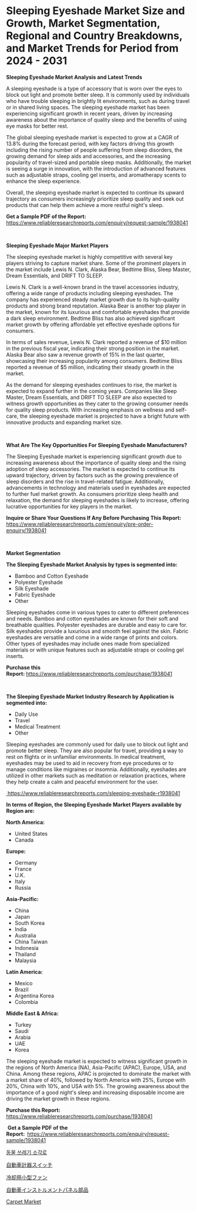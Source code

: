<p><h1>Sleeping Eyeshade Market Size and Growth, Market Segmentation, Regional and Country Breakdowns, and Market Trends for Period from 2024 -  2031</h1></p><p><strong>Sleeping Eyeshade Market Analysis and Latest Trends</strong></p>
<p><p>A sleeping eyeshade is a type of accessory that is worn over the eyes to block out light and promote better sleep. It is commonly used by individuals who have trouble sleeping in brightly lit environments, such as during travel or in shared living spaces. The sleeping eyeshade market has been experiencing significant growth in recent years, driven by increasing awareness about the importance of quality sleep and the benefits of using eye masks for better rest.</p><p>The global sleeping eyeshade market is expected to grow at a CAGR of 13.8% during the forecast period, with key factors driving this growth including the rising number of people suffering from sleep disorders, the growing demand for sleep aids and accessories, and the increasing popularity of travel-sized and portable sleep masks. Additionally, the market is seeing a surge in innovation, with the introduction of advanced features such as adjustable straps, cooling gel inserts, and aromatherapy scents to enhance the sleep experience.</p><p>Overall, the sleeping eyeshade market is expected to continue its upward trajectory as consumers increasingly prioritize sleep quality and seek out products that can help them achieve a more restful night's sleep.</p></p>
<p><strong>Get a Sample PDF of the Report:&nbsp;</strong> <a href="https://www.reliableresearchreports.com/enquiry/request-sample/1938041">https://www.reliableresearchreports.com/enquiry/request-sample/1938041</a></p>
<p>&nbsp;</p>
<p><strong>Sleeping Eyeshade Major Market Players</strong></p>
<p><p>The sleeping eyeshade market is highly competitive with several key players striving to capture market share. Some of the prominent players in the market include Lewis N. Clark, Alaska Bear, Bedtime Bliss, Sleep Master, Dream Essentials, and DRIFT TO SLEEP.</p><p>Lewis N. Clark is a well-known brand in the travel accessories industry, offering a wide range of products including sleeping eyeshades. The company has experienced steady market growth due to its high-quality products and strong brand reputation. Alaska Bear is another top player in the market, known for its luxurious and comfortable eyeshades that provide a dark sleep environment. Bedtime Bliss has also achieved significant market growth by offering affordable yet effective eyeshade options for consumers.</p><p>In terms of sales revenue, Lewis N. Clark reported a revenue of $10 million in the previous fiscal year, indicating their strong position in the market. Alaska Bear also saw a revenue growth of 15% in the last quarter, showcasing their increasing popularity among consumers. Bedtime Bliss reported a revenue of $5 million, indicating their steady growth in the market.</p><p>As the demand for sleeping eyeshades continues to rise, the market is expected to expand further in the coming years. Companies like Sleep Master, Dream Essentials, and DRIFT TO SLEEP are also expected to witness growth opportunities as they cater to the growing consumer needs for quality sleep products. With increasing emphasis on wellness and self-care, the sleeping eyeshade market is projected to have a bright future with innovative products and expanding market size.</p></p>
<p>&nbsp;</p>
<p><strong>What Are The Key Opportunities For Sleeping Eyeshade Manufacturers?</strong></p>
<p><p>The Sleeping Eyeshade market is experiencing significant growth due to increasing awareness about the importance of quality sleep and the rising adoption of sleep accessories. The market is expected to continue its upward trajectory, driven by factors such as the growing prevalence of sleep disorders and the rise in travel-related fatigue. Additionally, advancements in technology and materials used in eyeshades are expected to further fuel market growth. As consumers prioritize sleep health and relaxation, the demand for sleeping eyeshades is likely to increase, offering lucrative opportunities for key players in the market.</p></p>
<p><strong>Inquire or Share Your Questions If Any Before Purchasing This Report:</strong> <a href="https://www.reliableresearchreports.com/enquiry/pre-order-enquiry/1938041">https://www.reliableresearchreports.com/enquiry/pre-order-enquiry/1938041</a></p>
<p>&nbsp;</p>
<p><strong>Market Segmentation</strong></p>
<p><strong>The Sleeping Eyeshade Market Analysis by types is segmented into:</strong></p>
<p><ul><li>Bamboo and Cotton Eyeshade</li><li>Polyester Eyeshade</li><li>Silk Eyeshade</li><li>Fabric Eyeshade</li><li>Other</li></ul></p>
<p><p>Sleeping eyeshades come in various types to cater to different preferences and needs. Bamboo and cotton eyeshades are known for their soft and breathable qualities. Polyester eyeshades are durable and easy to care for. Silk eyeshades provide a luxurious and smooth feel against the skin. Fabric eyeshades are versatile and come in a wide range of prints and colors. Other types of eyeshades may include ones made from specialized materials or with unique features such as adjustable straps or cooling gel inserts.</p></p>
<p><strong>Purchase this Report:&nbsp;</strong><a href="https://www.reliableresearchreports.com/purchase/1938041">https://www.reliableresearchreports.com/purchase/1938041</a></p>
<p>&nbsp;</p>
<p><strong>The Sleeping Eyeshade Market Industry Research by Application is segmented into:</strong></p>
<p><ul><li>Daily Use</li><li>Travel</li><li>Medical Treatment</li><li>Other</li></ul></p>
<p><p>Sleeping eyeshades are commonly used for daily use to block out light and promote better sleep. They are also popular for travel, providing a way to rest on flights or in unfamiliar environments. In medical treatment, eyeshades may be used to aid in recovery from eye procedures or to manage conditions like migraines or insomnia. Additionally, eyeshades are utilized in other markets such as meditation or relaxation practices, where they help create a calm and peaceful environment for the user.</p></p>
<p><a href="https://www.reliableresearchreports.com/sleeping-eyeshade-r1938041">&nbsp;https://www.reliableresearchreports.com/sleeping-eyeshade-r1938041</a></p>
<p><strong>In terms of Region, the Sleeping Eyeshade Market Players available by Region are:</strong></p>
<p>
    <p> <strong> North America: </strong>
        <ul>
            <li>United States</li>
            <li>Canada</li>
        </ul>
        </p> 
    <p> <strong> Europe: </strong>
        <ul>
            <li>Germany</li>
            <li>France</li>
            <li>U.K.</li>
            <li>Italy</li>
            <li>Russia</li>
        </ul>
        </p> 
    <p> <strong> Asia-Pacific: </strong>
        <ul>
            <li>China</li>
            <li>Japan</li>
            <li>South Korea</li>
            <li>India</li>
            <li>Australia</li>
            <li>China Taiwan</li>
            <li>Indonesia</li>
            <li>Thailand</li>
            <li>Malaysia</li>
        </ul>
        </p> 
    <p> <strong> Latin America: </strong>
        <ul>
            <li>Mexico</li>
            <li>Brazil</li>
            <li>Argentina Korea</li>
            <li>Colombia</li>
        </ul>
        </p> 
    <p> <strong> Middle East & Africa: </strong>
        <ul>
            <li>Turkey</li>
            <li>Saudi</li>
            <li>Arabia</li>
            <li>UAE</li>
            <li>Korea</li>
        </ul>
    </p>
    </p>
<p><p>The sleeping eyeshade market is expected to witness significant growth in the regions of North America (NA), Asia-Pacific (APAC), Europe, USA, and China. Among these regions, APAC is projected to dominate the market with a market share of 40%, followed by North America with 25%, Europe with 20%, China with 10%, and USA with 5%. The growing awareness about the importance of a good night's sleep and increasing disposable income are driving the market growth in these regions.</p></p>
<p><strong>Purchase this Report: </strong><a href="https://www.reliableresearchreports.com/purchase/1938041">https://www.reliableresearchreports.com/purchase/1938041</a></p>
<p>&nbsp;<strong>Get a Sample PDF of the Report:&nbsp;&nbsp;</strong><a href="https://www.reliableresearchreports.com/enquiry/request-sample/1938041">https://www.reliableresearchreports.com/enquiry/request-sample/1938041</a></p>
<p><strong></strong></p>
<p><p><a href="https://medium.com/@tammyholmes1955/%EB%8F%99%EB%AC%BC-%EB%B6%84%ED%95%B4%EB%A1%9C%EC%8D%A8-%EC%8B%9C%EC%9E%A5-%EA%B7%9C%EB%AA%A8-%EC%A0%90%EC%9C%A0%EC%9C%A8-%EB%B0%8F-%ED%8A%B8%EB%A0%8C%EB%93%9C-%EB%B6%84%EC%84%9D-%EB%B3%B4%EA%B3%A0%EC%84%9C-%EC%B5%9C%EC%A2%85-%EC%82%AC%EC%9A%A9%EC%B2%98-%EA%B0%80%EA%B8%88%EB%A5%98-%EC%86%8C-%EC%97%BC%EC%86%8C-%EB%8F%BC%EC%A7%80-%EA%B8%B0%ED%83%80-%EC%9B%90%EC%9E%AC%EB%A3%8C%EB%B3%84-%EB%B0%8F-2031%EB%85%84%EA%B9%8C%EC%A7%80-%EC%98%88%EC%B8%A1-fcb6bfb45310">동물 쓰레기 소각로</a></p><p><a href="https://github.com/avwofrml53535/Market-Research-Report-List-2/blob/main/6154750140426.md">自動車計器スイッチ</a></p><p><a href="https://medium.com/@oswaldoavarro768546/%E5%B0%8F%E5%9E%8B%E3%82%B5%E3%82%A4%E3%82%BA%E3%81%AE%E3%83%95%E3%82%A1%E3%83%B3%E3%81%AF-%E5%86%B7%E5%8D%B4%E5%B8%82%E5%A0%B4%E3%81%AE%E3%82%B7%E3%82%A7%E3%82%A2-%E3%82%B5%E3%82%A4%E3%82%BA-%E3%83%88%E3%83%AC%E3%83%B3%E3%83%89-%E7%94%A3%E6%A5%AD%E5%88%86%E6%9E%90%E3%83%AC%E3%83%9D%E3%83%BC%E3%83%88%E3%81%AB%E3%81%8A%E3%81%84%E3%81%A6%E9%87%8D%E8%A6%81%E3%81%A7%E3%81%99-%E5%BF%9C%E7%94%A8%E5%88%86%E9%87%8E-%E4%BA%A4%E9%80%9A%E6%A9%9F%E9%96%A2-%E6%83%85%E5%A0%B1%E9%80%9A%E4%BF%A1%E6%8A%80%E8%A1%93-%E5%86%B7%E8%94%B5-%E5%8C%BB%E7%99%82-%E3%82%A8%E3%83%8D%E3%83%AB%E3%82%AE%E3%83%BC-%E3%81%9D%E3%81%AE%E4%BB%96-%E3%82%84%E3%82%BF%E3%82%A4%E3%83%97-%E8%BB%B8%E6%B5%81%E3%83%95%E3%82%A1%E3%83%B3-%E9%81%A0%E5%BF%83%E3%83%95%E3%82%A1%E3%83%B3-%E3%81%AB%E3%82%88%E3%82%8B2-8bd4ae8cb452">冷却用小型ファン</a></p><p><a href="https://github.com/JanickJohns/Market-Research-Report-List-1/blob/main/8625140140425.md">自動車インストルメントパネル部品</a></p><p><a href="https://github.com/kmatchooka/Market-Research-Report-List-1/blob/main/carpet-market.md">Carpet Market</a></p></p>